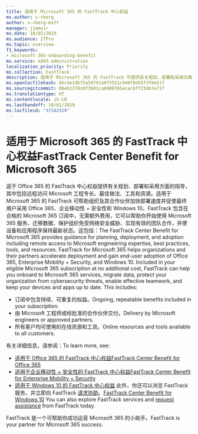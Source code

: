 ```yaml
---
title: 适用于 Microsoft 365 的 FastTrack 中心权益
ms.author: v-rberg
author: v-rberg-msft
manager: jimmuir
ms.date: 10/02/2019
ms.audience: ITPro
ms.topic: overview
f1_keywords:
- microsoft-365-onboarding-benefit
ms.service: m365-administration
localization_priority: Priority
ms.collection: FastTrack
description: 适用于 Microsoft 365 的 FastTrack 可提供有关规划、部署和采用方面的指导，其中包括远程访问 Microsoft 工程专长、最佳做法、工具和资源。适用于 Microsoft 365 的 FastTrack 可帮助组织及其合作伙伴加快部署速度并促使最终用户采用 Office 365、Windows 10 和企业移动性 + 安全性。
ms.openlocfilehash: 6bc4e3db75a5d7914075551c949f8d55f3f8e51f
ms.sourcegitcommit: 06eb1378c0f3601ca6909765ecacbff23db7e71f
ms.translationtype: HT
ms.contentlocale: zh-CN
ms.lasthandoff: 10/01/2019
ms.locfileid: "37342519"
---
```

# <a name="fasttrack-center-benefit-for-microsoft-365"></a><span data-ttu-id="26162-104">适用于 Microsoft 365 的 FastTrack 中心权益</span><span class="sxs-lookup"><span data-stu-id="26162-104">FastTrack Center Benefit for Microsoft 365</span></span>

<span data-ttu-id="26162-p102">适于 Office 365 的 FastTrack 中心权益提供有关规划、部署和采用方面的指导，其中包括远程访问 Microsoft 工程专长、最佳做法、工具和资源。适用于 Microsoft 365 的 FastTrack 可帮助组织及其合作伙伴加快部署速度并促使最终用户采用 Office 365、企业移动性 + 安全性和 Windows 10。FastTrack 包含在合格的 Microsoft 365 订阅中，无需额外费用，它可以帮助你开始使用 Microsoft 365 服务、迁移数据、保护组织免受网络安全威胁、实现有效的团队合作，并使设备和应用程序保持最新状态。这包括：</span><span class="sxs-lookup"><span data-stu-id="26162-p102">The FastTrack Center Benefit for Microsoft 365 provides guidance for planning, deployment, and adoption including remote access to Microsoft engineering expertise, best practices, tools, and resources. FastTrack for Microsoft 365 helps organizations and their partners accelerate deployment and gain end-user adoption of Office 365, Enterprise Mobility + Security, and Windows 10. Included in your eligible Microsoft 365 subscription at no additional cost, FastTrack can help you onboard to Microsoft 365 services, migrate data, protect your organization from cybersecurity threats, enable effective teamwork, and keep your devices and apps up to date. This includes:</span></span>

- <span data-ttu-id="26162-109">订阅中包含持续、可重复的权益。</span><span class="sxs-lookup"><span data-stu-id="26162-109">Ongoing, repeatable benefits included in your subscription.</span></span>
- <span data-ttu-id="26162-110">由 Microsoft 工程师或经批准的合作伙伴交付。</span><span class="sxs-lookup"><span data-stu-id="26162-110">Delivery by Microsoft engineers or approved partners.</span></span>
- <span data-ttu-id="26162-111">所有客户均可使用的在线资源和工具。</span><span class="sxs-lookup"><span data-stu-id="26162-111">Online resources and tools available to all customers.</span></span>
  
<span data-ttu-id="26162-112">有关详细信息，请参阅：</span><span class="sxs-lookup"><span data-stu-id="26162-112">To learn more, see:</span></span>

- [<span data-ttu-id="26162-113">适用于 Office 365 的 FastTrack 中心权益</span><span class="sxs-lookup"><span data-stu-id="26162-113">FastTrack Center Benefit for Office 365</span></span>](O365-fasttrack-benefit-for-office-365.md) 
- [<span data-ttu-id="26162-114">适用于企业移动性 + 安全性的 FastTrack 中心权益</span><span class="sxs-lookup"><span data-stu-id="26162-114">FastTrack Center Benefit for Enterprise Mobility + Security</span></span>](EMS-fasttrack-benefit-for-EMS.md)
- <span data-ttu-id="26162-115">[适用于 Windows 10 的 FastTrack 中心权益](Win-10-fasttrack-benefit-for-Windows-10.md) 此外，你还可以浏览 FastTrack 服务，并立即向 FastTrack [请求协助](https://go.microsoft.com/fwlink/p/?LinkId=2003903)。</span><span class="sxs-lookup"><span data-stu-id="26162-115">[FastTrack Center Benefit for Windows 10](Win-10-fasttrack-benefit-for-Windows-10.md) You can also explore FastTrack services and [request assistance](https://go.microsoft.com/fwlink/p/?LinkId=2003903) from FastTrack today.</span></span>

<span data-ttu-id="26162-116">FastTrack 是一个可帮助你成功运营 Microsoft 365 的小助手。</span><span class="sxs-lookup"><span data-stu-id="26162-116">FastTrack is your partner for Microsoft 365 success.</span></span>
  
  

 
